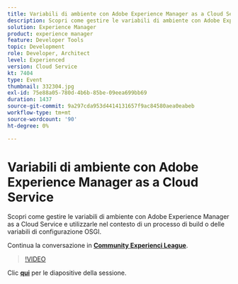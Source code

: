 ```yaml
---
title: Variabili di ambiente con Adobe Experience Manager as a Cloud Service
description: Scopri come gestire le variabili di ambiente con Adobe Experience Manager as a Cloud Service e utilizzarle nel contesto di un processo di build o delle variabili di configurazione OSGI.
solution: Experience Manager
product: experience manager
feature: Developer Tools
topic: Development
role: Developer, Architect
level: Experienced
version: Cloud Service
kt: 7404
type: Event
thumbnail: 332304.jpg
exl-id: 75e88a05-780d-4b6b-85be-09eea699bb69
duration: 1437
source-git-commit: 9a297cda953d4414131657f9ac84580aea0eabeb
workflow-type: tm+mt
source-wordcount: '90'
ht-degree: 0%

---
```


# Variabili di ambiente con Adobe Experience Manager as a Cloud Service

Scopri come gestire le variabili di ambiente con Adobe Experience Manager as a Cloud Service e utilizzarle nel contesto di un processo di build o delle variabili di configurazione OSGI.

Continua la conversazione in **[Community Experienci League](https://adobe.ly/36Yd3v6)**.

>[!VIDEO](https://video.tv.adobe.com/v/332304/?quality=12&learn=on&hidetitle=true)

Clic **[qui](/help/adobe-developers-live/assets/environment-variables-aemcs.pdf)** per le diapositive della sessione.
